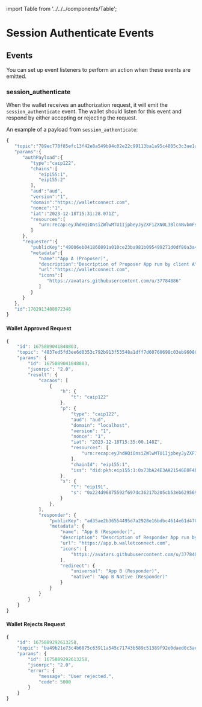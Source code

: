 import Table from '../../../components/Table';

# Session Authenticate Events

## Events

You can set up event listeners to perform an action when these events are emitted.

<Table 
headers={[ "Event", "Description", "Who Should Listen" ]}
data={[
{
    event: "session_authenticate",
    description: "Emitted by wallet when there is a request for authentication from a dapp.",
    whoShouldListen: "Wallets"
  }
]}
/>

### session_authenticate

When the wallet receives an authorization request, it will emit the `session_authenticate` event. The wallet should listen for this event and respond by either accepting or rejecting the request.

An example of a payload from `session_authenticate`:

```ts
{
   "topic":"789ec778f85efc13f42e8a549b94c02e22c99113ba1a95c4805c3c3ae1ad2a7d",
   "params":{
      "authPayload":{
         "type":"caip122",
         "chains":[
            "eip155:1",
            "eip155:2"
         ],
         "aud":"aud",
         "version":"1",
         "domain":"https://walletconnect.com",
         "nonce":"1",
         "iat":"2023-12-18T15:31:28.071Z",
         "resources":[
            "urn:recap:eyJhdHQiOnsiZWlwMTU1IjpbeyJyZXF1ZXN0L3BlcnNvbmFsX3NpZ24iOltdfSx7InJlcXVlc3QvZXRoX3NpZ25UeXBlZERhdGFfdjQiOltdfV19fQ=="
         ]
      },
      "requester":{
         "publicKey":"49006eb041860891a010ce23ba981b095499271d0df80a3a4b53f936fb57773e",
         "metadata":{
            "name":"App A (Proposer)",
            "description":"Description of Proposer App run by client A",
            "url":"https://walletconnect.com",
            "icons":[
               "https://avatars.githubusercontent.com/u/37784886"
            ]
         }
      }
   },
   "id":1702913488072348
}
```

#### Wallet Approved Request

```ts
{
    "id": 1675889041848803,
    "topic": "4837ed5fd3ee6d0353c792b913f53548a1dff7d60760698c03eb96080ad59106",
    "params": {
        "id": 1675889041848803,
        "jsonrpc": "2.0",
        "result": {
            "cacaos": [
                {
                    "h": {
                        "t": "caip122"
                    },
                    "p": {
                        "type": "caip122",
                        "aud": "aud",
                        "domain": "localhost",
                        "version": "1",
                        "nonce": "1",
                        "iat": "2023-12-18T15:35:00.148Z",
                        "resources": [
                            "urn:recap:eyJhdHQiOnsiZWlwMTU1IjpbeyJyZXF1ZXN0L3BlcnNvbmFsX3NpZ24iOltdfSx7InJlcXVlc3QvZXRoX3NpZ25UeXBlZERhdGFfdjQiOltdfV19fQ=="
                        ],
                        "chainId": "eip155:1",
                        "iss": "did:pkh:eip155:1:0x73bA24E3AA21546E0F4bC87d10bEE3d8bd637C79"
                    },
                    "s": {
                        "t": "eip191",
                        "s": "0x224d96875592f697dc36217b205cb53eb6295695cfe6893d15910513fe527e123534580ba5cbaa702f75ffee624130e3962bf64922504878ac57a97b34abd1431c"
                    }
                },
            ],
            "responder": {
                "publicKey": "ad35ae2b36554495d7a2928e16bdbc4614e61d470a2a42532ae91945562e730e",
                "metadata": {
                    "name": "App B (Responder)",
                    "description": "Description of Responder App run by client B",
                    "url": "https://app.b.walletconnect.com",
                    "icons": [
                        "https://avatars.githubusercontent.com/u/37784886"
                    ],
                    "redirect": {
                        "universal": "App B (Responder)",
                        "native": "App B Native (Responder)"
                    }
                }
            }
        }
    }
}
```

#### Wallet Rejects Request

```ts
{
    "id": 1675889292613258,
    "topic": "ba49b21e73c4b6875c63911a545c71743b589c51389f92e0daed0c3ae815b8ab",
    "params": {
        "id": 1675889292613258,
        "jsonrpc": "2.0",
        "error": {
            "message": "User rejected.",
            "code": 5000
        }
    }
}
```
